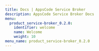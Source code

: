 ```yaml
---
title: Docs | AppsCode Service Broker
description: AppsCode Service Broker Docs
menu:
  product_service-broker_0.2.0:
    identifier: welcome
    name: Welcome
    weight: 10
menu_name: product_service-broker_0.2.0
---
```

